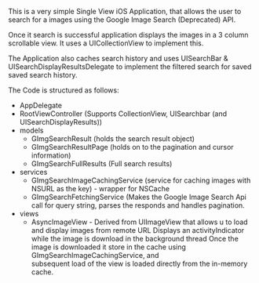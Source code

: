 This is a very simple Single View iOS Application, that allows the user to search for a images using the Google Image Search (Deprecated) API.

Once it search is successful application displays the images in a 3 column scrollable view. It uses a UICollectionView to implement this.

The Application also caches search history and uses UISearchBar & UISearchDisplayResultsDelegate to implement the filtered search for saved saved search history.

The Code is structured as follows:

- AppDelegate
- RootViewController (Supports CollectionView, UISearchbar (and UISearchDisplayResults))
- models
    - GImgSearchResult (holds the search result object)
    - GImgSearchResultPage (holds on to the pagination and cursor information)
    - GImgSearchFullResults (Full search results)
- services
    - GImgSearchImageCachingService (service for caching images with NSURL as the key) - wrapper for NSCache
    - GImgSearchFetchingService (Makes the Google Image Search Api call for query string, parses the responds and handles 
      pagination.
- views
    - AsyncImageView - Derived from UIImageView that allows u to load and display images from remote URL
                       Displays an activityIndicator while the image is download in the background thread
                       Once the image is downloaded it store in the cache using GImgSearchImageCachingService, and   
                       subsequent load of the view is loaded directly from the in-memory cache.
